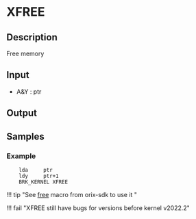 # XFREE

## Description

Free memory

## Input

* A&Y : ptr

## Output

## Samples

### Example

```ca65
    lda     ptr
    ldy     ptr+1
    BRK_KERNEL XFREE
```

!!! tip "See [free](../../../developper_manual/orixsdk) macro from orix-sdk to use it "

!!! fail "XFREE still have bugs for versions before kernel v2022.2"
